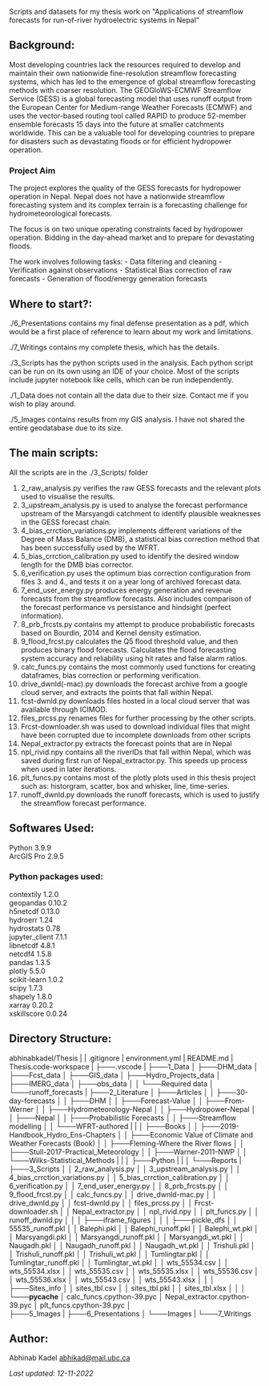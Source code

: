 Scripts and datasets for my thesis work on "Applications of streamflow forecasts for run-of-river hydroelectric systems in Nepal"

## Background:

Most developing countries lack the resources required to develop and maintain their own nationwide fine-resolution streamflow forecasting systems, which has led to the emergence of global streamflow forecasting methods with coarser resolution. The GEOGloWS-ECMWF Streamflow Service (GESS) is a global forecasting model that uses runoff output from the European Center for Medium-range Weather Forecasts (ECMWF) and uses the vector-based routing tool called RAPID to produce 52-member ensemble forecasts 15 days into the future at smaller catchments worldwide. This can be a valuable tool for developing countries to prepare for disasters such as devastating floods or for efficient hydropower operation. 

### Project Aim
The project explores the quality of the GESS forecasts for hydropower operation in Nepal. Nepal does not have a nationwide streamflow forecasting system and its complex terrain is a forecasting challenge for hydrometeorological forecasts. 

The focus is on two unique operating constraints faced by hydropower operation. Bidding in the day-ahead market and to prepare for devastating floods. 

The work involves following tasks:
    - Data filtering and cleaning
    - Verification against observations
    - Statistical Bias correction of raw forecasts
    - Generation of flood/energy generation forecasts

## Where to start?:

./6_Presentations contains my final defense presentation as a pdf, which would be a first place of reference to learn about my work and limitations. 

./7_Writings contains my complete thesis, which has the details. 

./3_Scripts has the python scripts used in the analysis. Each python script can be run on its own using an IDE of your choice. 
Most of the scripts include jupyter notebook like cells, which can be run independently. 

./1_Data does not contain all the data due to their size. Contact me if you wish to play around. 

./5_Images contains results from my GIS analysis. I have not shared the entire geodatabase due to its size. 

## The main scripts:
All the scripts are in the ./3_Scripts/ folder
1. 2_raw_analysis.py verifies the raw GESS forecasts and the relevant plots used to visualise the results.
2. 3_upstream_analysis.py is used to analyse the forecast performance upstream of the Marsyangdi catchment to identify plausible weaknesses in the GESS forecast chain.
3. 4_bias_crrction_variations.py implements different variations of the Degree of Mass Balance (DMB), a statistical bias correction method that has been successfully used by the WFRT. 
4. 5_bias_crrction_calibration.py used to identify the desired window length for the DMB bias corrector. 
5. 6_verification.py uses the optimum bias correction configuration from files 3. and 4., and tests it on a year long of archived forecast data. 
6. 7_end_user_energy.py produces energy generation and revenue forecasts from the streamflow forecasts. Also includes comparison of the forecast performance vs persistance and hindsight (perfect information).
7. 8_prb_frcsts.py contains my attempt to produce probabilistic forecasts based on Bourdin, 2014 and Kernel density estimation. 
8. 9_flood_frcst.py calculates the Q5 flood threshold value, and then produces binary flood forecasts. Calculates the flood forecasting system accuracy and reliability using hit rates and false alarm ratios.
9. calc_funcs.py contains the most commonly used functions for creating dataframes, bias correction or performing verification.
10. drive_dwnld(-mac).py downloads the forecast archive from a google cloud server, and extracts the points that fall within Nepal.
11. fcst-dwnld.py downloads files hosted in a local cloud server that was available through ICIMOD.
12. files_prcss.py renames files for further processing by the other scripts. 
13. Frcst-downloader.sh was used to download individual files that might have been corrupted due to incomplete downloads from other scripts
14. Nepal_extractor.py extracts the forecast points that are in Nepal
15. npl_rivid.npy contains all the riverIDs that fall within Nepal, which was saved during first run of Nepal_extractor.py. This speeds up process when used in later iterations. 
16. plt_funcs.py contains most of the plotly plots used in this thesis project such as: historgram, scatter, box and whisker, line, time-series. 
17. runoff_dwnld.py downloads the runoff forecasts, which is used to justify  the streamflow forecast performance. 


## Softwares Used:
Python                    3.9.9       
ArcGIS Pro                2.9.5
### Python packages used:
contextily                1.2.0       
geopandas                 0.10.2      
h5netcdf                  0.13.0      
hydroerr                  1.24        
hydrostats                0.78        
jupyter_client            7.1.1       
libnetcdf                 4.8.1       
netcdf4                   1.5.8       
pandas                    1.3.5       
plotly                    5.5.0       
scikit-learn              1.0.2       
scipy                     1.7.3       
shapely                   1.8.0       
xarray                    0.20.2      
xskillscore               0.0.24      

## Directory Structure:
abhinabkadel/Thesis
|
|   .gitignore
|   environment.yml
|   README.md
|   Thesis.code-workspace
|
├───.vscode
|
├───1_Data
│   ├───DHM_data
│   ├───Fcst_data
│   ├───GIS_data
│   ├───Hydro_Projects_data
│   ├───IMERG_data
│   ├───obs_data
│   │   └───Required data
│   └───runoff_forecasts
|
├───2_Literature
│   ├───Articles
│   │   ├───30-day-forecasts
│   │   ├───DHM
│   │   ├───Forecast-Value
│   │   ├───From-Werner
│   │   ├───Hydrometeorology-Nepal
│   │   ├───Hydropower-Nepal
│   │   ├───Nepal
│   │   ├───Probabilistic Forecasts
│   │   ├───Streamflow modelling
│   │   └───WFRT-authored
|   |
│   ├───Books
│   │   ├───2019-Handbook_Hydro_Ens-Chapters
│   │   ├───Economic Value of Climate and Weather Forecasts (Book)
│   │   ├───Fleming-Where the River flows
│   │   ├───Stull-2017-Practical_Meteorology
│   │   ├───Warner-2011-NWP
│   │   └───Wilks-Statistical_Methods
|   |
│   ├───Python
|   |
│   └───Reports
|
├───3_Scripts
│   │   2_raw_analysis.py
│   │   3_upstream_analysis.py
│   │   4_bias_crrction_variations.py
│   │   5_bias_crrction_calibration.py
│   │   6_verification.py
│   │   7_end_user_energy.py
│   │   8_prb_frcsts.py
│   │   9_flood_frcst.py
│   │   calc_funcs.py
│   │   drive_dwnld-mac.py
│   │   drive_dwnld.py
│   │   fcst-dwnld.py
│   │   files_prcss.py
│   │   Frcst-downloader.sh
│   │   Nepal_extractor.py
│   │   npl_rivid.npy
│   │   plt_funcs.py
│   │   runoff_dwnld.py
│   │
│   ├───iframe_figures
│   │
│   ├───pickle_dfs
│   │       55535_runoff.pkl
│   │       Balephi.pkl
│   │       Balephi_runoff.pkl
│   │       Balephi_wt.pkl
│   │       Marsyangdi.pkl
│   │       Marsyangdi_runoff.pkl
│   │       Marsyangdi_wt.pkl
│   │       Naugadh.pkl
│   │       Naugadh_runoff.pkl
│   │       Naugadh_wt.pkl
│   │       Trishuli.pkl
│   │       Trishuli_runoff.pkl
│   │       Trishuli_wt.pkl
│   │       Tumlingtar.pkl
│   │       Tumlingtar_runoff.pkl
│   │       Tumlingtar_wt.pkl
│   │       wts_55534.csv
│   │       wts_55534.xlsx
│   │       wts_55535.csv
│   │       wts_55535.xlsx
│   │       wts_55536.csv
│   │       wts_55536.xlsx
│   │       wts_55543.csv
│   │       wts_55543.xlsx
│   │
│   ├───Sites_info
│   │       sites_tbl.csv
│   │       sites_tbl.pkl
│   │       sites_tbl.xlsx
│   │
│   └───__pycache__
│           calc_funcs.cpython-39.pyc
│           Nepal_extractor.cpython-39.pyc
│           plt_funcs.cpython-39.pyc
│   
├───5_Images
|
├───6_Presentations
│   └───Images
|
└───7_Writings

## Author:
Abhinab Kadel
<abhikad@mail.ubc.ca> 

*Last updated: 12-11-2022*